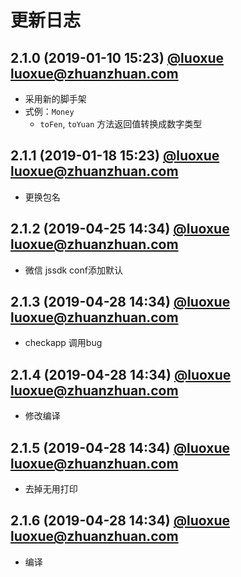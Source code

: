 # 更新日志

## 2.1.0 (2019-01-10 15:23) [@luoxue <luoxue@zhuanzhuan.com>]()

* 采用新的脚手架
* 式例：`Money`
  * `toFen`, `toYuan` 方法返回值转换成数字类型

## 2.1.1 (2019-01-18 15:23) [@luoxue <luoxue@zhuanzhuan.com>]()

* 更换包名

## 2.1.2 (2019-04-25 14:34) [@luoxue <luoxue@zhuanzhuan.com>]()

* 微信 jssdk conf添加默认

## 2.1.3 (2019-04-28 14:34) [@luoxue <luoxue@zhuanzhuan.com>]()

* checkapp 调用bug

## 2.1.4 (2019-04-28 14:34) [@luoxue <luoxue@zhuanzhuan.com>]()

* 修改编译

## 2.1.5 (2019-04-28 14:34) [@luoxue <luoxue@zhuanzhuan.com>]()

* 去掉无用打印

## 2.1.6 (2019-04-28 14:34) [@luoxue <luoxue@zhuanzhuan.com>]()

* 编译